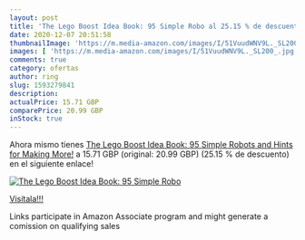 ```yaml
---
layout: post
title: 'The Lego Boost Idea Book: 95 Simple Robo al 25.15 % de descuento'
date: 2020-12-07 20:51:58
thumbnailImage: 'https://m.media-amazon.com/images/I/51VuudWNV9L._SL200_.jpg'
images: [ 'https://m.media-amazon.com/images/I/51VuudWNV9L._SL200_.jpg' ]
comments: true
category: ofertas
author: ring
slug: 1593279841
description:
actualPrice: 15.71 GBP
comparePrice: 20.99 GBP
inStock: true
---
```


Ahora mismo tienes [The Lego Boost Idea Book: 95 Simple Robots and Hints for Making More!](https://www.amazon.co.uk/dp/1593279841/?tag=tolees0a-21) a 15.71 GBP (original: 20.99 GBP) (25.15 %  de descuento) en el siguiente enlace!

[![The Lego Boost Idea Book: 95 Simple Robo](https://m.media-amazon.com/images/I/51VuudWNV9L._SL200_.jpg)](https://www.amazon.co.uk/dp/1593279841/?tag=tolees0a-21)

[Visítala!!!](https://www.amazon.co.uk/dp/1593279841/?tag=tolees0a-21)

Links participate in Amazon Associate program and might generate a comission on qualifying sales
